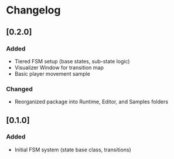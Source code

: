 # Changelog

## [0.2.0]
### Added
- Tiered FSM setup (base states, sub-state logic)
- Visualizer Window for transition map
- Basic player movement sample

### Changed
- Reorganized package into Runtime, Editor, and Samples folders

## [0.1.0]
### Added
- Initial FSM system (state base class, transitions)
